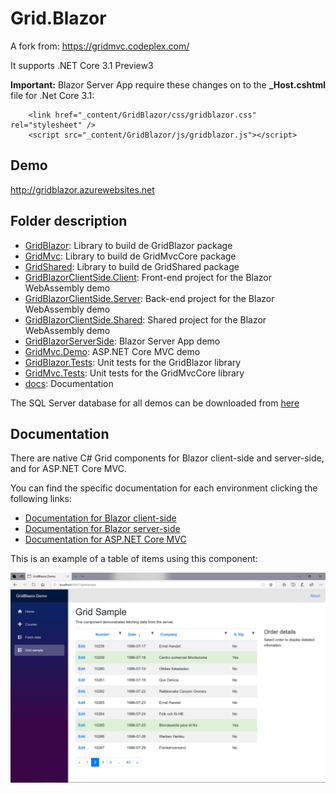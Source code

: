 # Grid.Blazor

A fork from: https://gridmvc.codeplex.com/

It supports .NET Core 3.1 Preview3

**Important:** Blazor Server App require these changes on to the **_Host.cshtml** file for .Net Core 3.1:
    
```
    <link href="_content/GridBlazor/css/gridblazor.css" rel="stylesheet" />
    <script src="_content/GridBlazor/js/gridblazor.js"></script>
```

## Demo 
http://gridblazor.azurewebsites.net

## Folder description
* [GridBlazor](./GridBlazor): Library to build de GridBlazor package
* [GridMvc](./GridMvc): Library to build de GridMvcCore package
* [GridShared](./GridShared): Library to build de GridShared package
* [GridBlazorClientSide.Client](./GridBlazorClientSide.Client): Front-end project for the Blazor WebAssembly demo
* [GridBlazorClientSide.Server](./GridBlazorClientSide.Server): Back-end project for the Blazor WebAssembly demo
* [GridBlazorClientSide.Shared](./GridBlazorClientSide.Shared): Shared project for the Blazor WebAssembly demo
* [GridBlazorServerSide](./GridBlazorServerSide): Blazor Server App demo
* [GridMvc.Demo](./GridMvc.Demo): ASP.NET Core MVC demo
* [GridBlazor.Tests](./GridBlazor.Tests): Unit tests for the GridBlazor library
* [GridMvc.Tests](./GridMvc.Tests): Unit tests for the GridMvcCore library
* [docs](./docs): Documentation

The SQL Server database for all demos can be downloaded from [here](./GridMvc.Demo/App_Data)

## Documentation
There are native C# Grid components for Blazor client-side and server-side, and for ASP.NET Core MVC.

You can find the specific documentation for each environment clicking the following links:
* [Documentation for Blazor client-side](./docs/blazor_client/Documentation.md)
* [Documentation for Blazor server-side](./docs/blazor_server/Documentation.md)
* [Documentation for ASP.NET Core MVC](./docs/dotnetcore/Documentation.md)

This is an example of a table of items using this component:

![Image of GridBlazor](./docs/images/GridBlazor.png)


